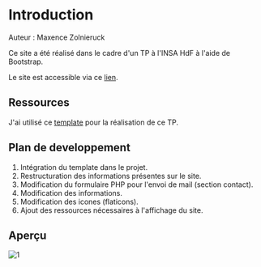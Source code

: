 # Introduction

Auteur : Maxence Zolnieruck

Ce site a été réalisé dans le cadre d'un TP à l'INSA HdF à l'aide de Bootstrap.

Le site est accessible via ce [lien](http://mxce.fr).

## Ressources

J'ai utilisé ce [template](https://bootstrapmade.com/demo/MyResume/) pour la réalisation de ce TP.

## Plan de developpement

1. Intégration du template dans le projet.
2. Restructuration des informations présentes sur le site.
3. Modification du formulaire PHP pour l'envoi de mail (section contact).
4. Modification des informations.
5. Modification des icones (flaticons).
6. Ajout des ressources nécessaires à l'affichage du site.

## Aperçu
![1](https://i.imgur.com/3d12X3N.png)

